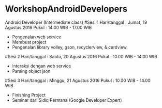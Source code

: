 # WorkshopAndroidDevelopers
Android Developer (Intermediate class)
#Sesi 1
Hari/tanggal : Jumat, 19 Agustus 2016
Pukul : 14.00 WIB - 17.00 WIB
- Pengenalan web service
- Membuat project
- Pengenalan library volley, gson, recyclerview, & cardview

#Sesi 2
Hari/tanggal : Sabtu, 20 Agustus 2016
Pukul : 10.00 WIB - 14.00 WIB
- Interaksi dengan web service
- Parsing object json

#Sesi 3
Hari/tanggal : Minggu, 21 Agustus 2016
Pukul : 10.00 WIB - 14.00 WIB
- Finishing Project
- Seminar dari Sidiq Permana
(Google Developer Expert)
